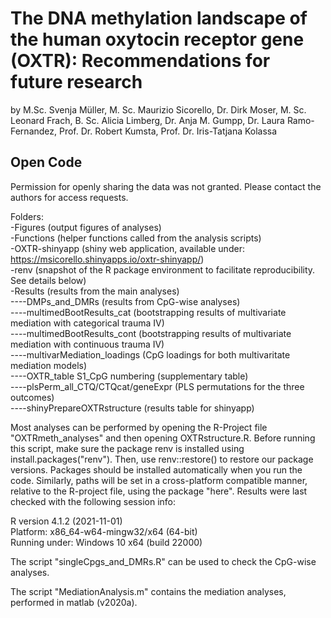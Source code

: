# The DNA methylation landscape of the human oxytocin receptor gene (OXTR): Recommendations for future research
by M.Sc. Svenja Müller, M. Sc. Maurizio Sicorello, Dr. Dirk Moser, M. Sc. Leonard Frach,
B. Sc. Alicia Limberg, Dr. Anja M. Gumpp, Dr. Laura Ramo-Fernandez, Prof. Dr. Robert Kumsta,
Prof. Dr. Iris-Tatjana Kolassa

## Open Code
Permission for openly sharing the data was not granted. Please contact the authors for access requests.

Folders: <br/>
-Figures (output figures of analyses) <br/>
-Functions (helper functions called from the analysis scripts) <br/>
-OXTR-shinyapp (shiny web application, available under: https://msicorello.shinyapps.io/oxtr-shinyapp/) <br/>
-renv (snapshot of the R package environment to facilitate reproducibility. See details below) <br/>
-Results (results from the main analyses) <br/>
----DMPs_and_DMRs (results from CpG-wise analyses) <br/>
----multimedBootResults_cat (bootstrapping results of multivariate mediation with categorical trauma IV) <br/>
----multimedBootResults_cont (bootstrapping results of multivariate mediation with continuous trauma IV) <br/>
----multivarMediation_loadings (CpG loadings for both multivaritate mediation models) <br/>
----OXTR_table S1_CpG numbering (supplementary table) <br/>
----plsPerm_all_CTQ/CTQcat/geneExpr (PLS permutations for the three outcomes) <br/>
----shinyPrepareOXTRstructure (results table for shinyapp) <br/>

Most analyses can be performed by opening the R-Project file "OXTRmeth_analyses" and then opening OXTRstructure.R.
Before running this script, make sure the package renv is installed using install.packages("renv"). Then, use
renv::restore() to restore our package versions. Packages should be installed automatically when you run the code.
Similarly, paths will be set in a cross-platform compatible manner, relative to the R-project file,
using the package "here". Results were last checked with the following session info: 

R version 4.1.2 (2021-11-01) <br/>
Platform: x86_64-w64-mingw32/x64 (64-bit) <br/>
Running under: Windows 10 x64 (build 22000) <br/>

The script "singleCpgs_and_DMRs.R" can be used to check the CpG-wise analyses.

The script "MediationAnalysis.m" contains the mediation analyses, performed in matlab (v2020a).
